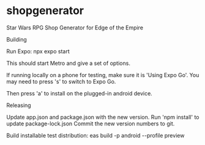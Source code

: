 # shopgenerator
Star Wars RPG Shop Generator for Edge of the Empire

Building

Run Expo:
npx expo start

This should start Metro and give a set of options.

If running locally on a phone for testing, make sure it is 'Using Expo Go'. You may need to press 's' to switch to Expo Go.

Then press 'a' to install on the plugged-in android device.

Releasing

Update app.json and package.json with the new version.
Run 'npm install' to update package-lock.json
Commit the new version numbers to git.

Build installable test distribution:
eas build -p android --profile preview